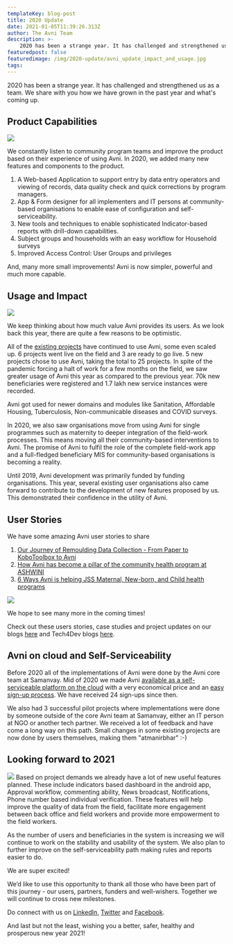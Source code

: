 ```yaml
---
templateKey: blog-post
title: 2020 Update
date: 2021-01-05T11:39:26.313Z
author: The Avni Team
description: >-
    2020 has been a strange year. It has challenged and strengthened us as a team. We share with you how we have grown in the past year and what's coming up.
featuredpost: false
featuredimage: /img/2020-update/avni_update_impact_and_usage.jpg
tags:
---
```

2020 has been a strange year. It has challenged and strengthened us as a team. We share with you how we have grown in the past year and what's coming up.

Product Capabilities
------------------------------------------------------------
![](/img/2020-update/avni_product_capabilities.png)

We constantly listen to community program teams and improve the product based on their experience of using Avni. In 2020, we added many new features and components to the product.
1. A Web-based Application to support entry by data entry operators and viewing of records, data quality check and quick corrections by program managers.
2. App & Form designer for all implementers and IT persons at community-based organisations to enable ease of configuration and self-serviceability.
3. New tools and techniques to enable sophisticated Indicator-based reports with drill-down capabilities.
4. Subject groups and households with an easy workflow for Household surveys
5. Improved Access Control: User Groups and privileges

And, many more small improvements! Avni is now simpler, powerful and much more capable.


Usage and Impact
------------------------------------------------------------
![](/img/2020-update/avni_update_impact_and_usage.jpg)

We keep thinking about how much value Avni provides its users. As we look back this year, there are quite a few reasons to be optimistic.

All of the <a href="https://avniproject.org/case-studies/#avni-implementations" target="_blank" rel="noopener noreferrer">existing projects</a> have continued to use Avni, some even scaled up. 6 projects went live on the field and 3 are ready to go live. 5 new projects chose to use Avni, taking the total to 25 projects. In spite of the pandemic forcing a halt of work for a few months on the field, we saw greater usage of Avni this year as compared to the previous year. 70k new beneficiaries were registered and 1.7 lakh new service instances were recorded.

Avni got used for newer domains and modules like Sanitation, Affordable Housing, Tuberculosis, Non-communicable diseases and COVID surveys.

In 2020, we also saw organisations move from using Avni for single programmes such as maternity to deeper integration of the field-work processes. This means moving all their community-based interventions to Avni. The promise of Avni to fulfil the role of the complete field-work app and a full-fledged beneficiary MIS for community-based organisations is becoming a reality.

Until 2019, Avni development was primarily funded by funding organisations. This year, several existing user organisations also came forward to contribute to the development of new features proposed by us. This demonstrated their confidence in the utility of Avni.


User Stories
------------------------------------------------------------

We have some amazing Avni user stories to share
1. <a href="https://avniproject.org/blog/shelter-journey-remoulding-data-collection-paper-kobotoolbox-avni/" target="_blank" rel="noopener noreferrer">Our Journey of Remoulding Data Collection - From Paper to KoboToolbox to Avni</a>
2. <a href="https://avniproject.org/blog/how-avni-has-become-pillar-of-community-MIS-at-ASHWINI/" target="_blank" rel="noopener noreferrer">How Avni has become a pillar of the community health program at ASHWINI</a>
3. <a href="https://avniproject.org/blog/6-ways-Avni-is-helping-JSS-Maternal-Newborn-Child-health-programs/" target="_blank" rel="noopener noreferrer">6 Ways Avni is helping JSS Maternal, New-born, and Child health programs</a>

![](/img/2020-update/2020_update_users_stories_ravi_quote.png)

We hope to see many more in the coming times!

Check out these users stories, case studies and project updates on our blogs <a href="https://avniproject.org/blog" target="_blank" rel="noopener noreferrer">here</a> and Tech4Dev blogs <a href="" target="_blank" rel="noopener noreferrer">here</a>.


Avni on cloud and Self-Serviceability
------------------------------------------------------------
Before 2020 all of the implementations of Avni were done by the Avni core team at Samanvay. Mid of 2020 we made Avni <a href="https://avniproject.org/blog/2020-05-25-avni-cloud-annoucement/" target="_blank" rel="noopener noreferrer">available as a self-serviceable platform on the cloud</a> with a very economical price and an <a href="https://avniproject.org/signup/?source=trial" target="_blank" rel="noopener noreferrer">easy sign-up process</a>. We have received 24 sign-ups since then.

We also had 3 successful pilot projects where implementations were done by someone outside of the core Avni team at Samanvay, either an IT person at NGO or another tech partner. We received a lot of feedback and have come a long way on this path. Small changes in some existing projects are now done by users themselves, making them "atmanirbhar" :-)


Looking forward to 2021
------------------------------------------------------------
![](/img/2020-update/approval_workflow.png)
Based on project demands we already have a lot of new useful features planned. These include indicators based dashboard in the android app, Approval workflow, commenting ability, News broadcast, Notifications, Phone number based individual verification. These features will help improve the quality of data from the field, facilitate more engagement between back office and field workers and provide more empowerment to the field workers.

As the number of users and beneficiaries in the system is increasing we will continue to work on the stability and usability of the system. We also plan to further improve on the self-serviceability path making rules and reports easier to do.

We are super excited!

We’d like to use this opportunity to thank all those who have been part of this journey - our users, partners, funders and well-wishers. Together we will continue to cross new milestones.

Do connect with us on <a href="https://www.linkedin.com/company/samanvay-research-and-development-foundation" target="_blank" rel="noopener noreferrer">LinkedIn</a>, <a href="https://twitter.com/avniproject" target="_blank" rel="noopener noreferrer">Twitter</a> and <a href="https://www.facebook.com/avniproject" target="_blank" rel="noopener noreferrer">Facebook</a>.

And last but not the least, wishing you a better, safer, healthy and prosperous new year 2021!


